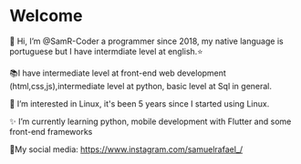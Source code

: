 # Welcome

 👋 Hi, I’m @SamR-Coder a programmer since 2018, my native language is portuguese but I have intermdiate level at english.⭐
 
  📚I have intermediate level at front-end web development (html,css,js),intermediate level at python, basic level at Sql in general.

 👀 I’m interested in Linux, it's been 5 years since I started using Linux.
 
 ✨ I’m currently learning python, mobile development with Flutter and some front-end frameworks

📱My social media: https://www.instagram.com/samuelrafael_/

<!---
SamR-Coder/SamR-Coder is a ✨ special ✨ repository because its `README.md` (this file) appears on your GitHub profile.
You can click the Preview link to take a look at your changes.
--->
